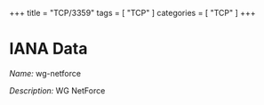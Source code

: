 +++
title = "TCP/3359"
tags = [ "TCP" ]
categories = [ "TCP" ]
+++

# IANA Data

_Name:_ wg-netforce

_Description:_ WG NetForce

